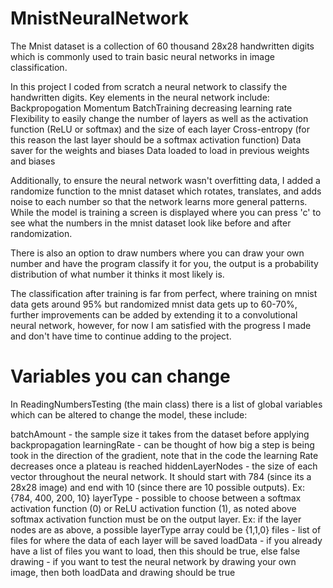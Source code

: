 # MnistNeuralNetwork

The Mnist dataset is a collection of 60 thousand 28x28 handwritten digits which is commonly used to train basic neural networks in image classification. 

In this project I coded from scratch a neural network to classify the handwritten digits. 
Key elements in the neural network include:
Backpropogation
Momentum
BatchTraining
decreasing learning rate
Flexibility to easily change the number of layers as well as the activation function (ReLU or softmax) and the size of each layer
Cross-entropy (for this reason the last layer should be a softmax activation function)
Data saver for the weights and biases
Data loaded to load in previous weights and biases

Additionally, to ensure the neural network wasn't overfitting data, I added a randomize function to the mnist dataset which rotates, translates, and adds noise to each number so that the network learns more general patterns. While the model is training a screen is displayed where you can press 'c' to see what the numbers in the mnist dataset look like before and after randomization.

There is also an option to draw numbers where you can draw your own number and have the program classify it for you, the output is a probability distribution of what number it thinks it most likely is.

The classification after training is far from perfect, where training on mnist data gets around 95% but randomized mnist data gets up to 60-70%, further improvements can be added by extending it to a convolutional neural network, however, for now I am satisfied with the progress I made and don't have time to continue adding to the project.

# Variables you can change

In ReadingNumbersTesting (the main class) there is a list of global variables which can be altered to change the model, these include:

batchAmount - the sample size it takes from the dataset before applying backpropagation
learningRate - can be thought of how big a step is being took in the direction of the gradient, note that in the code the learning Rate decreases once a plateau is reached
hiddenLayerNodes - the size of each vector throughout the neural network. It should start with 784 (since its a 28x28 image) and end with 10 (since there are 10 possible outputs). Ex: {784, 400, 200, 10}
layerType - possible to choose between a softmax activation function (0) or ReLU activation function (1), as noted above softmax activation function must be on the output layer. Ex: if the layer nodes are as above, a possible layerType array could be {1,1,0}
files - list of files for where the data of each layer will be saved
loadData - if you already have a list of files you want to load, then this should be true, else false
drawing - if you want to test the neural network by drawing your own image, then both loadData and drawing should be true

